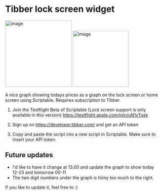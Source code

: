 # Tibber lock screen widget

<img width="215" alt="image" src="https://user-images.githubusercontent.com/3955579/198213999-e0dde12c-e0c6-44f6-939e-acc7761f263f.png">
<img width="181" alt="image" src="https://user-images.githubusercontent.com/3955579/198214268-a9c00dc5-63cf-4a5c-af8d-d817f15c3db3.png">

A nice graph showing todays prices as a graph on the lock screen or home screen using Scriptable.
Requires subscription to Tibber

1) Join the Testflight Beta of Scriptable (Lock screen support is only available in this version)
https://testflight.apple.com/join/uN1vTqxk

2) Sign up on https://developer.tibber.com/ and get an API token

3) Copy and paste the script into a new script in Scriptable. Make sure to insert your API token.


## Future updates
- I'd like to have it change at 13.00 and update the graph to show today 12-23 and tomorrow 00-11
- The two digit numbers under the graph is tiiiiny too much to the right.

If you like to update it, feel free to :)

